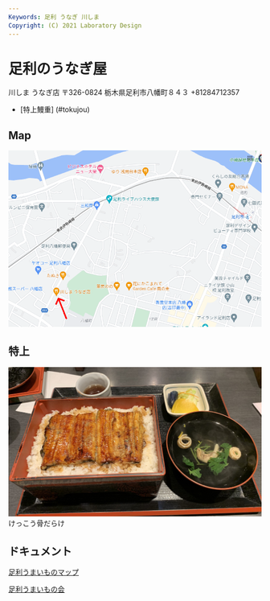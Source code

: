 ```yaml
---
Keywords: 足利 うなぎ 川しま
Copyright: (C) 2021 Laboratory Design
---
```


# 足利のうなぎ屋

川しま うなぎ店
〒326-0824 栃木県足利市八幡町８４３
+81284712357

* [特上鰻重] (#tokujou)

## Map

![Map](./Cap.bmp)

## <span id="tokujou">特上</span>

![](./足利川しま-特上.jpg)
けっこう骨だらけ

## ドキュメント

[足利うまいものマップ](topmap2.pdf) 

[足利うまいもの会](http://umaimonokai.ashikaga.info/)
